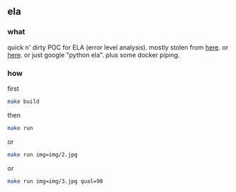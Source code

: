 ## ela

### what

quick n' dirty POC for ELA (error level analysis). mostly stolen from [here](https://gist.github.com/ewencp/3356622). or [here](https://gist.github.com/cirocosta/33c758ad77e6e6531392). or just google "python ela". plus some docker piping.

### how

first
```bash
make build
```

then
```bash
make run
```

or
```bash
make run img=img/2.jpg
```

or
```bash
make run img=img/3.jpg qual=90
```
